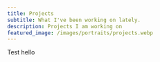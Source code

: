 ```yaml
---
title: Projects
subtitle: What I've been working on lately.
description: Projects I am working on
featured_image: /images/portraits/projects.webp
---
```


Test hello